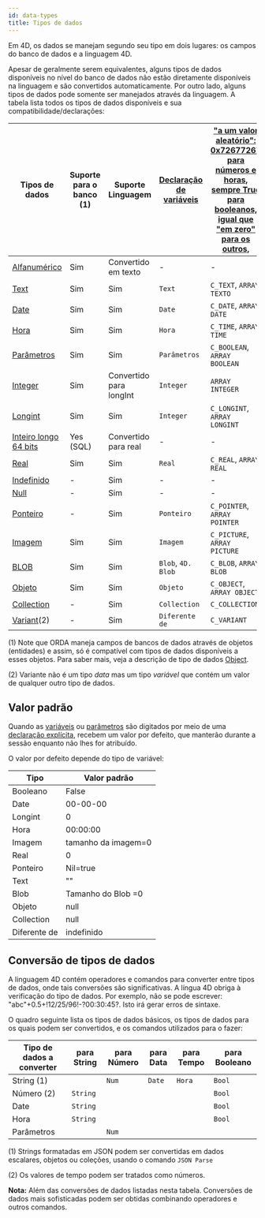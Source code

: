 ```yaml
---
id: data-types
title: Tipos de dados
---
```


Em 4D, os dados se manejam segundo seu tipo em dois lugares: os campos do banco de dados e a linguagem 4D.

Apesar de geralmente serem equivalentes, alguns tipos de dados disponíveis no nível do banco de dados não estão diretamente disponíveis na linguagem e são convertidos automaticamente. Por outro lado, alguns tipos de dados pode somente ser manejados através da linguagem. A tabela lista todos os tipos de dados disponíveis e sua compatibilidade/declarações:

| Tipos de dados                                 | Suporte para o banco (1) | Suporte Linguagem       | [Declaração de variáveis](variables.md#using-the-var-keyword) | ["a um valor aleatório": 0x72677267 para números e horas, sempre True para booleanos, igual que "em zero" para os outros,](variables.md#using-a-c_-directive) |
| ---------------------------------------------- | ------------------------ | ----------------------- | ------------------------------------------------------------- | ------------------------------------------------------------------------------------------------------------------------------------------------------------- |
| [Alfanumérico](dt_string.md)                   | Sim                      | Convertido em texto     | -                                                             | -                                                                                                                                                             |
| [Text](Concepts/dt_string.md)                  | Sim                      | Sim                     | `Text`                                                        | `C_TEXT`, `ARRAY TEXTO`                                                                                                                                       |
| [Date](Concepts/dt_date.md)                    | Sim                      | Sim                     | `Date`                                                        | `C_DATE`, `ARRAY DATE`                                                                                                                                        |
| [Hora](Concepts/dt_time.md)                    | Sim                      | Sim                     | `Hora`                                                        | `C_TIME`, `ARRAY TIME`                                                                                                                                        |
| [Parâmetros](Concepts/dt_boolean.md)           | Sim                      | Sim                     | `Parâmetros`                                                  | `C_BOOLEAN`, `ARRAY BOOLEAN`                                                                                                                                  |
| [Integer](Concepts/dt_number.md)               | Sim                      | Convertido para longInt | `Integer`                                                     | `ARRAY INTEGER`                                                                                                                                               |
| [Longint](Concepts/dt_number.md)               | Sim                      | Sim                     | `Integer`                                                     | `C_LONGINT`, `ARRAY LONGINT`                                                                                                                                  |
| [Inteiro longo 64 bits](Concepts/dt_number.md) | Yes (SQL)                | Convertido para real    | -                                                             | -                                                                                                                                                             |
| [Real](Concepts/dt_number.md)                  | Sim                      | Sim                     | `Real`                                                        | `C_REAL`, `ARRAY REAL`                                                                                                                                        |
| [Indefinido](Concepts/dt_null_undefined.md)    | -                        | Sim                     | -                                                             | -                                                                                                                                                             |
| [Null](Concepts/dt_null_undefined.md)          | -                        | Sim                     | -                                                             | -                                                                                                                                                             |
| [Ponteiro](Concepts/dt_pointer.md)             | -                        | Sim                     | `Ponteiro`                                                    | `C_POINTER`, `ARRAY POINTER`                                                                                                                                  |
| [Imagem](Concepts/dt_picture.md)               | Sim                      | Sim                     | `Imagem`                                                      | `C_PICTURE`, `ARRAY PICTURE`                                                                                                                                  |
| [BLOB](Concepts/dt_blob.md)                    | Sim                      | Sim                     | `Blob`, `4D. Blob`                                            | `C_BLOB`, `ARRAY BLOB`                                                                                                                                        |
| [Objeto](Concepts/dt_object.md)                | Sim                      | Sim                     | `Objeto`                                                      | `C_OBJECT`, `ARRAY OBJECT`                                                                                                                                    |
| [Collection](Concepts/dt_collection.md)        | -                        | Sim                     | `Collection`                                                  | `C_COLLECTION`                                                                                                                                                |
| [Variant](Concepts/dt_variant.md)(2)           | -                        | Sim                     | `Diferente de`                                                | `C_VARIANT`                                                                                                                                                   |

(1) Note que ORDA maneja campos de bancos de dados através de objetos (entidades) e assim, só é compatível com tipos de dados disponíveis a esses objetos. Para saber mais, veja a descrição de tipo de dados [Object](Concepts/dt_object.md).

(2) Variante não é um tipo *data* mas um tipo *variável* que contém um valor de qualquer outro tipo de dados.

## Valor padrão

Quando as [variáveis](variables.md) ou [parâmetros](parameters.md) são digitados por meio de uma [declaração explícita](variables.md#declaring-variables), recebem um valor por defeito, que manterão durante a sessão enquanto não lhes for atribuído.

O valor por defeito depende do tipo de variável:

| Tipo         | Valor padrão        |
| ------------ | ------------------- |
| Booleano     | False               |
| Date         | 00-00-00            |
| Longint      | 0                   |
| Hora         | 00:00:00            |
| Imagem       | tamanho da imagem=0 |
| Real         | 0                   |
| Ponteiro     | Nil=true            |
| Text         | ""                  |
| Blob         | Tamanho do Blob =0  |
| Objeto       | null                |
| Collection   | null                |
| Diferente de | indefinido          |


## Conversão de tipos de dados

A linguagem 4D contém operadores e comandos para converter entre tipos de dados, onde tais conversões são significativas. A língua 4D obriga à verificação do tipo de dados. Por exemplo, não se pode escrever: "abc"+0.5+!12/25/96!-?00:30:45?. Isto irá gerar erros de sintaxe.

O quadro seguinte lista os tipos de dados básicos, os tipos de dados para os quais podem ser convertidos, e os comandos utilizados para o fazer:

| Tipo de dados a converter | para String | para Número | para Data | para Tempo | para Booleano |
| ------------------------- | ----------- | ----------- | --------- | ---------- | ------------- |
| String (1)                |             | `Num`       | `Date`    | `Hora`     | `Bool`        |
| Número (2)                | `String`    |             |           |            | `Bool`        |
| Date                      | `String`    |             |           |            | `Bool`        |
| Hora                      | `String`    |             |           |            | `Bool`        |
| Parâmetros                |             | `Num`       |           |            |               |

(1) Strings formatadas em JSON podem ser convertidas em dados escalares, objetos ou coleções, usando o comando `JSON Parse`

(2) Os valores de tempo podem ser tratados como números.

**Nota:** Além das conversões de dados listadas nesta tabela. Conversões de dados mais sofisticadas podem ser obtidas combinando operadores e outros comandos.
